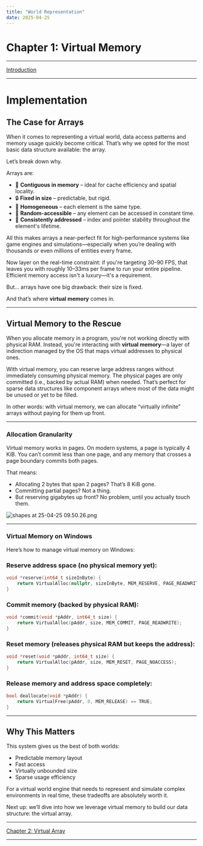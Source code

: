```yaml
---
title: "World Representation"
date: 2025-04-25
---
```


# Chapter 1: Virtual Memory

---

[Introduction](https://www.notion.so/Introduction-1daa9d0ec63280069f87f329bd863b49?pvs=21)

---

# Implementation

## The Case for Arrays

When it comes to representing a virtual world, data access patterns and memory usage quickly become critical. That’s why we opted for the most basic data structure available: the array.

Let’s break down why.

Arrays are:

- 📍 **Contiguous in memory** – ideal for cache efficiency and spatial locality.
- 🔒 **Fixed in size** – predictable, but rigid.
- 🧬 **Homogeneous** – each element is the same type.
- 🎲 **Random-accessible** – any element can be accessed in constant time.
- 🧭 **Consistently addressed** – index and pointer stability throughout the element's lifetime.

All this makes arrays a near-perfect fit for high-performance systems like game engines and simulations—especially when you’re dealing with thousands or even millions of entities every frame.

Now layer on the real-time constraint: if you're targeting 30–90 FPS, that leaves you with roughly 10–33ms per frame to run your entire pipeline. Efficient memory access isn't a luxury—it's a requirement.

But… arrays have one big drawback: their size is fixed.

And that’s where **virtual memory** comes in.

---

## Virtual Memory to the Rescue

When you allocate memory in a program, you're not working directly with physical RAM. Instead, you're interacting with **virtual memory**—a layer of indirection managed by the OS that maps virtual addresses to physical ones.

With virtual memory, you can reserve large address ranges without immediately consuming physical memory. The physical pages are only committed (i.e., backed by actual RAM) when needed. That’s perfect for sparse data structures like component arrays where most of the data might be unused or yet to be filled.

In other words: with virtual memory, we can allocate “virtually infinite” arrays without paying for them up front.

---

### Allocation Granularity

Virtual memory works in pages. On modern systems, a page is typically 4 KiB. You can’t commit less than one page, and any memory that crosses a page boundary commits both pages.

That means:

- Allocating 2 bytes that span 2 pages? That’s 8 KiB gone.
- Committing partial pages? Not a thing.
- But reserving gigabytes up front? No problem, until you actually touch them.

![shapes at 25-04-25 09.50.26.png](shapes_at_25-04-25_09.50.26.png)

---

### Virtual Memory on Windows

Here’s how to manage virtual memory on Windows:

### Reserve address space (no physical memory yet):

```cpp
void *reserve(int64_t sizeInByte) {
    return VirtualAlloc(nullptr, sizeInByte, MEM_RESERVE, PAGE_READWRITE);
}
```

### Commit memory (backed by physical RAM):

```cpp
void *commit(void *pAddr, int64_t size) {
    return VirtualAlloc(pAddr, size, MEM_COMMIT, PAGE_READWRITE);
}
```

### Reset memory (releases physical RAM but keeps the address):

```cpp
void *reset(void *pAddr, int64_t size) {
    return VirtualAlloc(pAddr, size, MEM_RESET, PAGE_NOACCESS);
}
```

### Release memory and address space completely:

```cpp
bool deallocate(void *pAddr) {
    return VirtualFree(pAddr, 0, MEM_RELEASE) == TRUE;
}
```

---

## Why This Matters

This system gives us the best of both worlds:

- Predictable memory layout
- Fast access
- Virtually unbounded size
- Sparse usage efficiency

For a virtual world engine that needs to represent and simulate complex environments in real time, these tradeoffs are absolutely worth it.

Next up: we’ll dive into how we leverage virtual memory to build our data structure: the virtual array.

---

[Chapter 2: Virtual Array](https://www.notion.so/Chapter-2-Virtual-Array-1daa9d0ec6328032a6e7dbbedeea5cde?pvs=21)

---
